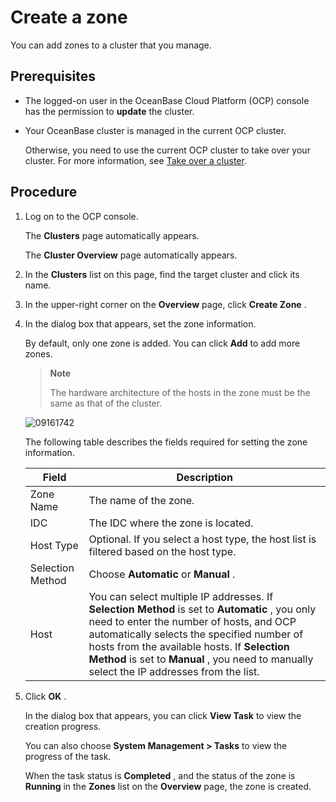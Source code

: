 Create a zone 
==================================

You can add zones to a cluster that you manage. 

Prerequisites 
----------------------------------

* The logged-on user in the OceanBase Cloud Platform (OCP) console has the permission to **update** the cluster.

  

* Your OceanBase cluster is managed in the current OCP cluster. 

  Otherwise, you need to use the current OCP cluster to take over your cluster. For more information, see [Take over a cluster](../1.takeover-cluster.md).
  




Procedure 
------------------------------

1. Log on to the OCP console. 

   The **Clusters** page automatically appears. 

   The **Cluster Overview** page automatically appears.
   

2. In the **Clusters** list on this page, find the target cluster and click its name.

   

3. In the upper-right corner on the **Overview** page, click **Create Zone** .

   

4. In the dialog box that appears, set the zone information. 

   By default, only one zone is added. You can click **Add** to add more zones. 
   
   > **Note**
   >
   > The hardware architecture of the hosts in the zone must be the same as that of the cluster.

   ![09161742](https://help-static-aliyun-doc.aliyuncs.com/assets/img/en-US/0938778461/p327385.png)

   The following table describes the fields required for setting the zone information. 
   

   |    **Field**     |                                                                                                                                                                    **Description**                                                                                                                                                                    |
   |------------------|-------------------------------------------------------------------------------------------------------------------------------------------------------------------------------------------------------------------------------------------------------------------------------------------------------------------------------------------------------|
   | Zone Name        | The name of the zone.                                                                                                                                                                                                                                                                                                                                 |
   | IDC              | The IDC where the zone is located.                                                                                                                                                                                                                                                                                                                    |
   | Host Type        | Optional.  If you select a host type, the host list is filtered based on the host type.                                                                                                                                                                                                                                               |
   | Selection Method | Choose **Automatic** or **Manual** .                                                                                                                                                                                                                                                                                                                  |
   | Host             | You can select multiple IP addresses.  If **Selection Method** is set to **Automatic** , you only need to enter the number of hosts, and OCP automatically selects the specified number of hosts from the available hosts. If **Selection Method** is set to **Manual** , you need to manually select the IP addresses from the list. |

   

5. Click **OK** . 

   In the dialog box that appears, you can click **View Task** to view the creation progress. 

   You can also choose **System Management \> Tasks** to view the progress of the task. 

   When the task status is **Completed** , and the status of the zone is **Running** in the **Zones** list on the **Overview** page, the zone is created.
   




